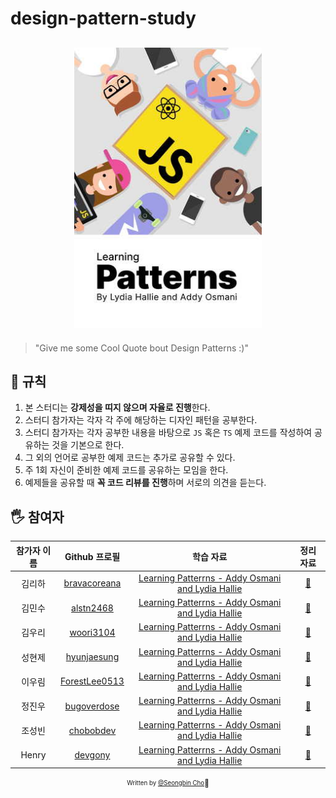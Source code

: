 # design-pattern-study

<h2 align="center">
  <img src="thumbnail.jpg" alt="Leaning Patterns" width="300">
</h2>

> "Give me some Cool Quote bout Design Patterns :)"

## 🚧 규칙

1. 본 스터디는 **강제성을 띠지 않으며 자율로 진행**한다.
2. 스터디 참가자는 각자 각 주에 해당하는 디자인 패턴을 공부한다.
3. 스터디 참가자는 각자 공부한 내용을 바탕으로 `JS` 혹은 `TS` 예제 코드를 작성하여 공유하는 것을 기본으로 한다.
4. 그 외의 언어로 공부한 예제 코드는 추가로 공유할 수 있다.
5. 주 1회 자신이 준비한 예제 코드를 공유하는 모임을 한다.
6. 예제들을 공유할 때 **꼭 코드 리뷰를 진행**하며 서로의 의견을 듣는다.

## 🖐 참여자

| 참가자 이름 |   Github 프로필  |        학습 자료      |            정리 자료            |
| :---------: | :-------------: | :-------------------: | :--------------------------------: |
| 김리하 | [bravacoreana](https://github3com/bravacoreana) | [Learning Patterrns - Addy Osmani and Lydia Hallie](https://www.patterns.dev/book/) | [:link:](bravacoreana/README.md) |
| 김민수 | [alstn2468](https://github.com/alstn2468) | [Learning Patterrns - Addy Osmani and Lydia Hallie](https://www.patterns.dev/book/) |  [:link:](alstn2468/README.md)  |
| 김우리 | [woori3104](https://github.com/woori3104) | [Learning Patterrns - Addy Osmani and Lydia Hallie](https://www.patterns.dev/book/) | [:link:](woori3104/README.md) |
| 성현제 | [hyunjaesung](https://github.com/hyunjaesung) | [Learning Patterrns - Addy Osmani and Lydia Hallie](https://www.patterns.dev/book/) | [:link:](stevy/README.md) |
| 이우림 | [ForestLee0513](https://github.com/ForestLee0513) | [Learning Patterrns - Addy Osmani and Lydia Hallie](https://www.patterns.dev/book/) | [:link:](ForestLee0513/README.md) |
| 정진우 | [bugoverdose](https://github.com/bugoverdose) | [Learning Patterrns - Addy Osmani and Lydia Hallie](https://www.patterns.dev/book/) | [:link:](bugoverdose/README.md) |
| 조성빈 | [chobobdev](https://github.com/chobobdev) | [Learning Patterrns - Addy Osmani and Lydia Hallie](https://www.patterns.dev/book/) | [:link:](chobobdev/README.md) |
| Henry | [devgony](https://github.com/devgony) | [Learning Patterrns - Addy Osmani and Lydia Hallie](https://www.patterns.dev/book/) | [:link:](henry/README.md) |


<div align="center">

<sub><sup>Written by <a href="https://github.com/chobobdev">@Seongbin Cho</a></sup></sub><small>🍕</small>

</div>

